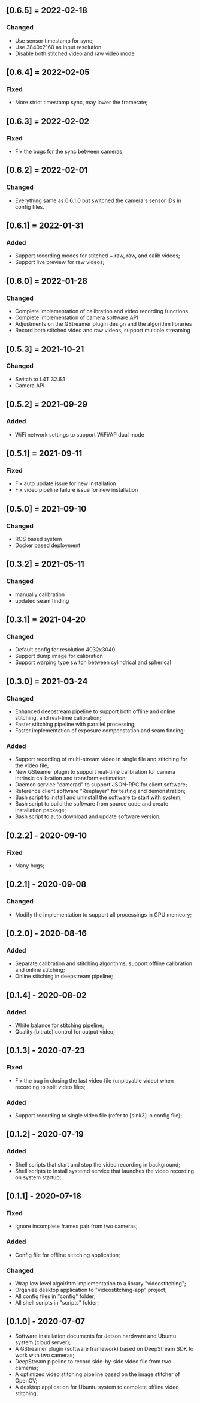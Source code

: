 ## [0.6.5] = 2022-02-18
### Changed 
- Use sensor timestamp for sync;
- Use 3840x2160 as input resolution 
- Disable both stitched video and raw video mode 

## [0.6.4] = 2022-02-05
### Fixed 
- More strict timestamp sync, may lower the framerate; 

## [0.6.3] = 2022-02-02
### Fixed 
- Fix the bugs for the sync between cameras; 

## [0.6.2] = 2022-02-01
### Changed 
- Everything same as 0.6.1.0 but switched the camera's sensor IDs in config files. 

## [0.6.1] = 2022-01-31
### Added 
- Support recording modes for stitched + raw, raw, and calib videos; 
- Support live preview for raw videos; 

## [0.6.0] = 2022-01-28
### Changed 
- Complete implementation of calibration and video recording functions
- Complete implementation of camera software API 
- Adjustments on the GStreamer plugin design and the algorithm libraries 
- Record both stitched video and raw videos, support multiple streaming

## [0.5.3] = 2021-10-21
### Changed 
- Switch to L4T 32.6.1 
- Camera API 

## [0.5.2] = 2021-09-29
### Added 
- WiFi network settings to support WiFi/AP dual mode 

## [0.5.1] = 2021-09-11
### Fixed 
- Fix auto update issue for new installation  
- Fix video pipeline failure issue for new installation 

## [0.5.0] = 2021-09-10
### Changed 
- ROS based system 
- Docker based deployment 

## [0.3.2] = 2021-05-11
### Changed 
- manually calibration 
- updated seam finding 

## [0.3.1] = 2021-04-20
### Changed 
- Default config for resolution 4032x3040
- Support dump image for calibration 
- Support warping type switch between cylindrical and spherical

## [0.3.0] = 2021-03-24
### Changed 
- Enhanced deepstream pipeline to support both offline and online stitching, and real-time calibration; 
- Faster stitching pipeline with parallel processing; 
- Faster implementation of exposure compenstation and seam finding; 

### Added 
- Support recording of multi-stream video in single file and stitching for the video file;
- New GSteamer plugin to support real-time calibration for camera intrinsic calibration and transform estimation; 
- Daemon service "camerad" to support JSON-RPC for client software; 
- Reference client software "Reeplayer" for testing and demonstration; 
- Bash script to install and uninstall the software to start with system; 
- Bash script to build the software from source code and create installation package; 
- Bash script to auto download and update software version; 

## [0.2.2] - 2020-09-10
### Fixed
- Many bugs;  

## [0.2.1] - 2020-09-08
### Changed
- Modify the implementation to support all processings in GPU memeory; 

## [0.2.0] - 2020-08-16
### Added 
- Separate calibration and stitching algorithms; support offline calibration and online stitching; 
- Online stitching in deepstream pipeline; 

## [0.1.4] - 2020-08-02
### Added 
- White balance for stitching pipeline; 
- Quality (bitrate) control for output video; 

## [0.1.3] - 2020-07-23
### Fixed
- Fix the bug in closing the last video file (unplayable video) when recording to split video files; 

### Added 
- Support recording to single video file (refer to [sink3] in config file); 

## [0.1.2] - 2020-07-19
### Added
- Shell scripts that start and stop the video recording in background; 
- Shell scripts to install systemd service that launches the video recording on system startup; 

## [0.1.1] - 2020-07-18
### Fixed 
- Ignore incomplete frames pair from two cameras; 

### Added 
- Config file for offline sititching application;  

### Changed 
- Wrap low level algoirhtm implementation to a library "videostitching";
- Organize desktop application to "videostitching-app" project;  
- All config files in "config" folder; 
- All shell scripts in "scripts" folder; 

## [0.1.0] - 2020-07-07
- Software installation documents for Jetson hardware and Ubuntu system (cloud server); 
- A GStreamer plugin (software framework) based on DeepStream SDK to work with two cameras; 
- DeepStream pipeline to record side-by-side video file from two cameras; 
- A optimized video stitching pipeline based on the image stitcher of OpenCV; 
- A desktop application for Ubuntu system to complete offline video stitching; 
